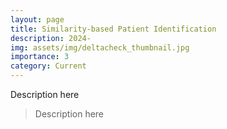 ```yaml
---
layout: page
title: Similarity-based Patient Identification
description: 2024-
img: assets/img/deltacheck_thumbnail.jpg
importance: 3
category: Current
---
```


Description here
> Description here
